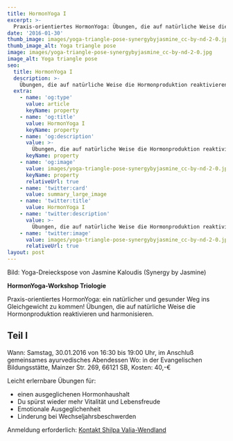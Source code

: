 ```yaml
---
title: HormonYoga I
excerpt: >-
  Praxis-orientiertes HormonYoga: Übungen, die auf natürliche Weise die Hormonproduktion reaktivieren und harmonisieren.
date: '2016-01-30'
thumb_image: images/yoga-triangle-pose-synergybyjasmine_cc-by-nd-2-0.jpg
thumb_image_alt: Yoga triangle pose
image: images/yoga-triangle-pose-synergybyjasmine_cc-by-nd-2-0.jpg
image_alt: Yoga triangle pose
seo:
  title: HormonYoga I
  description: >-
    Übungen, die auf natürliche Weise die Hormonproduktion reaktivieren und harmonisieren.
  extra:
    - name: 'og:type'
      value: article
      keyName: property
    - name: 'og:title'
      value: HormonYoga I
      keyName: property
    - name: 'og:description'
      value: >-
        Übungen, die auf natürliche Weise die Hormonproduktion reaktivieren und harmonisieren.
      keyName: property
    - name: 'og:image'
      value: images/yoga-triangle-pose-synergybyjasmine_cc-by-nd-2-0.jpg
      keyName: property
      relativeUrl: true
    - name: 'twitter:card'
      value: summary_large_image
    - name: 'twitter:title'
      value: HormonYoga I
    - name: 'twitter:description'
      value: >-
        Übungen, die auf natürliche Weise die Hormonproduktion reaktivieren und harmonisieren.
    - name: 'twitter:image'
      value: images/yoga-triangle-pose-synergybyjasmine_cc-by-nd-2-0.jpg
      relativeUrl: true
layout: post
---
```

Bild: Yoga-Dreieckspose von Jasmine Kaloudis (Synergy by Jasmine)

**HormonYoga-Workshop Triologie**

Praxis-orientiertes HormonYoga: ein natürlicher und gesunder Weg ins Gleichgewicht zu kommen!
Übungen, die auf natürliche Weise die Hormonproduktion reaktivieren und harmonisieren.

## Teil I
Wann: Samstag, 30.01.2016 von 16:30 bis 19:00 Uhr, im Anschluß gemeinsames ayurvedisches Abendessen
Wo: in der Evangelischen Bildungsstätte, Mainzer Str. 269, 66121 SB,
Kosten: 40,-€

Leicht erlernbare Übungen für:
- einen ausgeglichenen Hormonhaushalt
- Du spürst wieder mehr Vitalität und Lebensfreude
- Emotionale Ausgeglichenheit
- Linderung bei Wechseljahrsbeschwerden

Anmeldung erforderlich: [Kontakt Shilpa Valia-Wendland](/kontakt)
